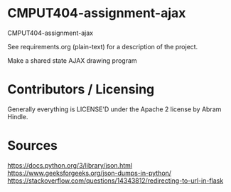 CMPUT404-assignment-ajax
==============================

CMPUT404-assignment-ajax

See requirements.org (plain-text) for a description of the project.

Make a shared state AJAX drawing program

Contributors / Licensing
========================

Generally everything is LICENSE'D under the Apache 2 license by Abram Hindle.


Sources
=======

https://docs.python.org/3/library/json.html<br>
https://www.geeksforgeeks.org/json-dumps-in-python/<br>
https://stackoverflow.com/questions/14343812/redirecting-to-url-in-flask

